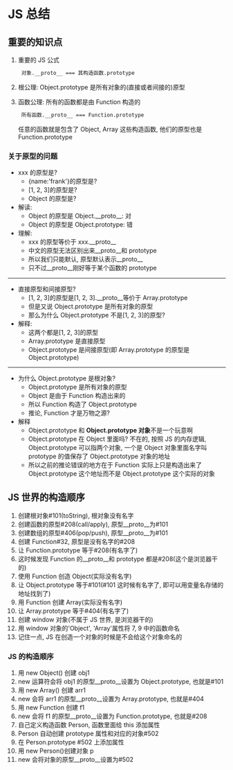 # JS 总结

## 重要的知识点

1. 重要的 JS 公式

   ```txt
    对象.__proto__ === 其构造函数.prototype
   ```

2. 根公理: Object.prototype 是所有对象的(直接或者间接的)原型

3. 函数公理: 所有的函数都是由 Function 构造的

   ```txt
    所有函数.__proto__ === Function.prototype
   ```

   任意的函数就是包含了 Object, Array 这些构造函数, 他们的原型也是 Function.prototype

### 关于原型的问题

- xxx 的原型是?
  - {name:'frank'}的原型是?
  - [1, 2, 3]的原型是?
  - Object 的原型是?
- 解读:
  - Object 的原型是 Object.\_\_proto\_\_: 对
  - Object 的原型是 Object.prototype: 错
- 理解:
  - xxx 的原型等价于 xxx.\_\_proto\_\_
  - 中文的原型无法区别出来\_\_proto\_\_和 prototype
  - 所以我们只能默认, 原型默认表示\_\_proto\_\_
  - 只不过\_\_proto\_\_刚好等于某个函数的 prototype

---

- 直接原型和间接原型?
  - [1, 2, 3]的原型是[1, 2, 3].\_\_proto\_\_等价于 Array.prototype
  - 但是又说 Object.prototype 是所有对象的原型
  - 那么为什么 Object.prototype 不是[1, 2, 3]的原型?
- 解释:
  - 这两个都是[1, 2, 3]的原型
  - Array.prototype 是直接原型
  - Object.prototype 是间接原型(即 Array.prototype 的原型是 Object.prototype)

---

- 为什么 Object.prototype 是根对象?
  - Object.prototype 是所有对象的原型
  - Object 是由于 Function 构造出来的
  - 所以 Function 构造了 Object.prototype
  - 推论, Function 才是万物之源?
- 解释
  - Object.prototype 和 **Object.prototype 对象**不是一个玩意啊
  - Object.prototype 在 Object 里面吗? 不在的, 按照 JS 的内存逻辑, Object.prototype 可以指两个对象, 一个是 Object 对象里面名字叫 prototype 的值保存了 Object.prototype 对象的地址
  - 所以之前的推论错误的地方在于 Function 实际上只是构造出来了 Object.prototype 这个地址而不是 Object.prototype 这个实际的对象

## JS 世界的构造顺序

1. 创建根对象#101(toString), 根对象没有名字
2. 创建函数的原型#208(call/apply), 原型\_\_proto\_\_为#101
3. 创建数组的原型#406(pop/push), 原型\_\_proto\_\_为#101
4. 创建 Function#32, 原型是没有名字的#208
5. 让 Function.prototype 等于#208(有名字了)
6. 这时候发现 Function 的\_\_proto\_\_和 prototype 都是#208(这个是浏览器干的)
7. 使用 Function 创造 Object(实际没有名字)
8. 让 Object.prototype 等于#101(#101 这时候有名字了, 即可以用变量名存储的地址找到了)
9. 用 Function 创建 Array(实际没有名字)
10. 让 Array.prototype 等于#404(有名字了)
11. 创建 window 对象(不属于 JS 世界, 是浏览器干的)
12. 用 window 对象的'Object', 'Array'属性将 7, 9 中的函数命名
13. 记住一点, JS 在创造一个对象的时候是不会给这个对象命名的

### JS 的构造顺序

1. 用 new Object() 创建 obj1
2. new 运算符会将 obj1 的原型\_\_proto\_\_设置为 Object.prototype, 也就是#101
3. 用 new Array() 创建 arr1
4. new 会将 arr1 的原型\_\_proto\_\_设置为 Array.prototype, 也就是#404
5. 用 new Function 创建 f1
6. new 会将 f1 的原型\_\_proto\_\_设置为 Function.prototype, 也就是#208
7. 自己定义构造函数 Person, 函数里面给 this 添加属性
8. Person 自动创建 prototype 属性和对应的对象#502
9. 在 Person.prototype #502 上添加属性
10. 用 new Person()创建对象 p
11. new 会将对象的原型\_\_proto\_\_设置为#502
